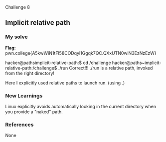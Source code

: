 Challenge 8
## Implicit relative path

### My solve
**Flag:** pwn.college{A5kwWiN1tFl58CODqyl1Ggqk7QC.QXxUTN0wiN3EzNzEzW} 

hacker@pathsimplicit-relative-path:$ cd /challenge 
hacker@paths~implicit-relative-path:/challenge$ ./run Correct!!! ./run is a relative path, invoked from the right directory! 

Here I explicitly used relative paths to launch run. (using .) 
 
### New Learnings
Linux explicitly avoids automatically looking in the current directory when you provide a "naked" path.

### References
None

 
